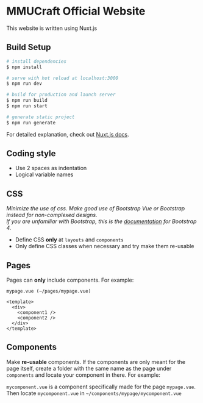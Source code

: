 # MMUCraft Official Website
This website is written using Nuxt.js 

## Build Setup

```bash
# install dependencies
$ npm install

# serve with hot reload at localhost:3000
$ npm run dev

# build for production and launch server
$ npm run build
$ npm run start

# generate static project
$ npm run generate
```
For detailed explanation, check out [Nuxt.js docs](https://nuxtjs.org).

## Coding style

- Use 2 spaces as indentation
- Logical variable names

## CSS
*Minimize the use of css. Make good use of Bootstrap Vue or Bootstrap instead for non-complexed designs. <br>
If you are unfamiliar with Bootstrap, this is the [documentation](https://getbootstrap.com/docs/4.3/getting-started/introduction/) for Bootstrap 4.*

- Define CSS __only__ at `layouts` and `components`
- Only define CSS classes when necessary and try make them re-usable

## Pages
Pages can __only__ include components. For example:

```
mypage.vue (~/pages/mypage.vue)

<template>
  <div>
    <component1 />
    <component2 />
  </div>
</template>
```

## Components

Make __re-usable__ components. 
If the components are only meant for the page itself, create a folder with the same name as the page under `components` and locate your component in there.
For example:

`mycomponent.vue` is a component specifically made for the page `mypage.vue`. <br>
Then locate `mycomponent.vue` in `~/components/mypage/mycomponent.vue`
